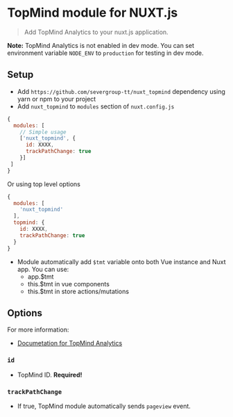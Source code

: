 # TopMind module for NUXT.js

> Add TopMind Analytics to your nuxt.js application.

**Note:** TopMind Analytics is not enabled in dev mode.
You can set environment variable `NODE_ENV` to `production` for testing in dev mode.

## Setup
- Add `https://github.com/severgroup-tt/nuxt_topmind` dependency using yarn or npm to your project
- Add `nuxt_topmind` to `modules` section of `nuxt.config.js`

```js
{
  modules: [
    // Simple usage
    ['nuxt_topmind', {
      id: XXXX,
      trackPathChange: true
    }]
 ]
}
```

Or using top level options


```js
{
  modules: [
    'nuxt_topmind'
  ],
  topmind: {
    id: XXXX,
    trackPathChange: true
  }
}
````

- Module automatically add `$tmt` variable onto both Vue instance and Nuxt app. You can use:
  - app.$tmt
  - this.$tmt in vue components
  - this.$tmt in store actions/mutations

## Options
For more information:
- [Documetation for TopMind Analytics](https://burning-heart.atlassian.net/wiki/spaces/TOP/pages/632029187)


### `id`
- TopMind ID. **Required!**

### `trackPathChange`
- If true, TopMind module automatically sends `pageview` event. 
